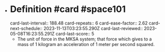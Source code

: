 - # Definition #card #space101
  card-last-interval:: 188.48
  card-repeats:: 6
  card-ease-factor:: 2.62
  card-next-schedule:: 2023-11-13T03:23:55.290Z
  card-last-reviewed:: 2023-05-08T16:23:55.291Z
  card-last-score:: 5
	- The unit of force in the MKSA system; that force which gives to a mass
	  of 1 kilogram an acceleration of 1 meter per second squared.